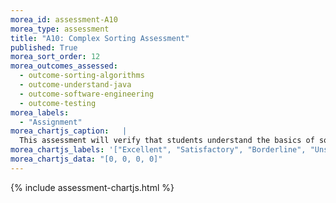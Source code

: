 ```yaml
---
morea_id: assessment-A10
morea_type: assessment
title: "A10: Complex Sorting Assessment"
published: True
morea_sort_order: 12
morea_outcomes_assessed: 
  - outcome-sorting-algorithms
  - outcome-understand-java
  - outcome-software-engineering
  - outcome-testing
morea_labels: 
  - "Assignment"
morea_chartjs_caption:   |
  This assessment will verify that students understand the basics of sorting algorithms.
morea_chartjs_labels: '["Excellent", "Satisfactory", "Borderline", "Unsatisfactory"]'
morea_chartjs_data: "[0, 0, 0, 0]"
---
```


{%  include assessment-chartjs.html  %}

